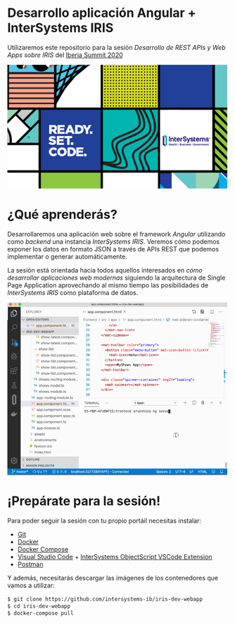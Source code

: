 # Desarrollo aplicación Angular + InterSystems IRIS

Utilizaremos este repositorio para la sesión *Desarrollo de REST APIs y Web Apps sobre IRIS* del [Iberia Summit 2020](https://www.intersystems.com/es/noticias-eventos/eventos/iberia-summit-barcelona-2020-18-y-19-de-febrero/)

<a href="https://www.intersystems.com/es/noticias-eventos/eventos/iberia-summit-barcelona-2020-18-y-19-de-febrero/"><img src="./img/summit2020.jpg" width=500></a>

# ¿Qué aprenderás?
Desarrollaremos una aplicación web sobre el framework *Angular* utilizando como *backend* una instancia *InterSystems IRIS*. Veremos cómo podemos exponer los datos en formato JSON a través de APIs REST que podemos implementar o generar automáticamente.
 
La sesión está orientada hacia todos aquellos interesados en *cómo desarrollar aplicaciones web modernas* siguiendo la arquitectura de Single Page Application aprovechando al mismo tiempo las posibilidades de *InterSystems IRIS* como plataforma de datos.

<img src="./img/iris-webapp.gif" width=500>

# ¡Prepárate para la sesión!
Para poder seguir la sesión con tu propio portáil necesitas instalar: 
* [Git](https://git-scm.com/downloads) 
* [Docker](https://www.docker.com/products/docker-desktop)
* [Docker Compose](https://docs.docker.com/compose/install/)
* [Visual Studio Code](https://code.visualstudio.com/download) + [InterSystems ObjectScript VSCode Extension](https://marketplace.visualstudio.com/items?itemName=daimor.vscode-objectscript)
* [Postman](https://www.getpostman.com/downloads/)

Y además, necesitarás descargar las imágenes de los contenedores que vamos a utilizar:
```console
$ git clone https://github.com/intersystems-ib/iris-dev-webapp
$ cd iris-dev-webapp
$ docker-compose pull
```
